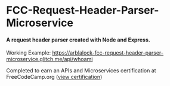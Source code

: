 # FCC-Request-Header-Parser-Microservice
#### A request header parser created with Node and Express.

Working Example: https://arblalock-fcc-request-header-parser-microservice.glitch.me/api/whoami

Completed to earn an APIs and Microservices certification at FreeCodeCamp.org ([view certification](https://www.freecodecamp.org/certification/fcca50f642d-7c7c-48e9-805b-e0457529b232/apis-and-microservices))
